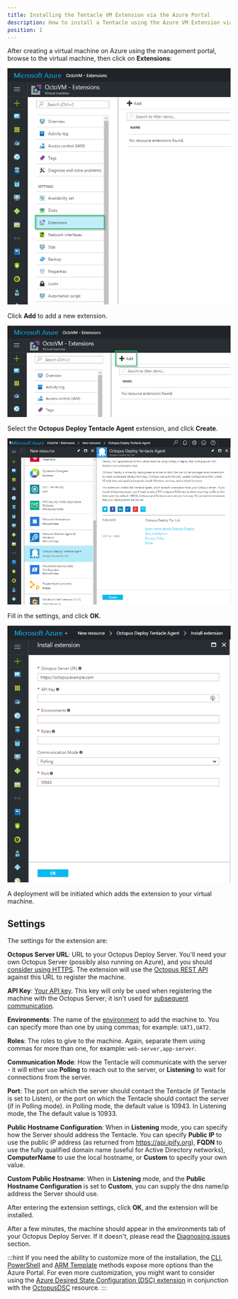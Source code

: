 ```yaml
---
title: Installing the Tentacle VM Extension via the Azure Portal
description: How to install a Tentacle using the Azure VM Extension via the new Azure Portal
position: 1
---
```


After creating a virtual machine on Azure using the management portal, browse to the virtual machine, then click on **Extensions**:

![Azure VM Properties - Extensions Tab](azure-portal-extensions-menu-item.png "width=500")

Click **Add** to add a new extension.

![Azure VM Properties - Add extensions button](azure-portal-extensions-add.png "width=500")

Select the **Octopus Deploy Tentacle Agent** extension, and click **Create**.

![Add Extension - Create Octopus Deploy Tentacle Agent](azure-portal-extensions-about-extension.png "width=500")

Fill in the settings, and click **OK**.

![ Octopus Deploy Tentacle Agent properties](azure-portal-extensions-extension-properties.png "width=500")

A deployment will be initiated which adds the extension to your virtual machine.

## Settings

The settings for the extension are:

**Octopus Server URL**: URL to your Octopus Deploy Server. You'll need your own Octopus Server (possibly also running on Azure), and you should [consider using HTTPS](/docs/administration/security/exposing-octopus/expose-the-octopus-web-portal-over-https.md). The extension will use the [Octopus REST API](/docs/api-and-integration/api/index.md) against this URL to register the machine.

**API Key**: [Your API key](/docs/api-and-integration/api/how-to-create-an-api-key.md). This key will only be used when registering the machine with the Octopus Server; it isn't used for [subsequent communication](/docs/administration/security/octopus-tentacle-communication/index.md).

**Environments**: The name of the [environment](/docs/infrastructure/environments/index.md) to add the machine to. You can specify more than one by using commas; for example: `UAT1,UAT2`.

**Roles**: The roles to give to the machine. Again, separate them using commas for more than one, for example: `web-server,app-server`.

**Communication Mode**: How the Tentacle will communicate with the server - it will either use **Polling** to reach out to the server, or **Listening** to wait for connections from the server.

**Port**: The port on which the server should contact the Tentacle (if Tentacle is set to Listen), or the port on which the Tentacle should contact the server (if in Polling mode). in Polling mode, the default value is 10943. In Listening mode, the The default value is 10933.

**Public Hostname Configuration**: When in **Listening** mode, you can specify how the Server should address the Tentacle. You can specify **Public IP** to use the public IP address (as returned from <https://api.ipify.org>), **FQDN** to use the fully qualified domain name (useful for Active Directory networks), **ComputerName** to use the local hostname, or **Custom** to specify your own value.

**Custom Public Hostname**: When in **Listening** mode, and the **Public Hostname Configuration** is set to **Custom**, you can supply the dns name/ip address the Server should use.

After entering the extension settings, click **OK**, and the extension will be installed.

After a few minutes, the machine should appear in the environments tab of your Octopus Deploy Server. If it doesn't, please read the [Diagnosing issues](/docs/infrastructure/windows-targets/azure-virtual-machines/diagnosing-issues.md) section.

:::hint
If you need the ability to customize more of the installation, the [CLI](via-the-azure-cli.md), [PowerShell](via-powershell.md) and [ARM Template](via-an-arm-template.md) methods expose more options than the Azure Portal. For even more customization, you might want to consider using the [Azure Desired State Configuration (DSC) extension](https://docs.microsoft.com/en-us/azure/virtual-machines/virtual-machines-windows-extensions-dsc-overview) in conjunction with the [OctopusDSC](https://www.powershellgallery.com/packages/OctopusDSC) resource.
:::
